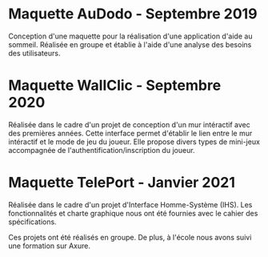 # Maquette AuDodo - Septembre 2019 #

Conception d'une maquette pour la réalisation d'une application d'aide au sommeil. 
Réalisée en groupe et établie à l'aide d'une analyse des besoins des utilisateurs. 


# Maquette WallClic - Septembre 2020 #

Réalisée dans le cadre d'un projet de conception d'un mur intéractif avec des premières années.
Cette interface permet d'établir le lien entre le mur intéractif et le mode de jeu du joueur. 
Elle propose divers types de mini-jeux accompagnée de l'authentification/inscription du joueur.


# Maquette TelePort - Janvier 2021 #

Réalisée dans le cadre d'un projet d'Interface Homme-Système (IHS).
Les fonctionnalités et charte graphique nous ont été fournies avec le cahier des spécifications.

Ces projets ont été réalisés en groupe. 
De plus, à l'école nous avons suivi une formation sur Axure.
